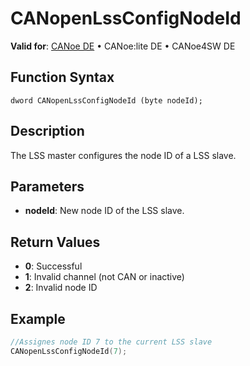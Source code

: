 # CANopenLssConfigNodeId

**Valid for**: [CANoe DE](../../../../Shared/FeatureAvailability.md) • CANoe:lite DE • CANoe4SW DE

## Function Syntax

```
dword CANopenLssConfigNodeId (byte nodeId);
```

## Description

The LSS master configures the node ID of a LSS slave.

## Parameters

- **nodeId**: New node ID of the LSS slave.

## Return Values

- **0**: Successful
- **1**: Invalid channel (not CAN or inactive)
- **2**: Invalid node ID

## Example

```c
//Assignes node ID 7 to the current LSS slave
CANopenLssConfigNodeId(7);
```
